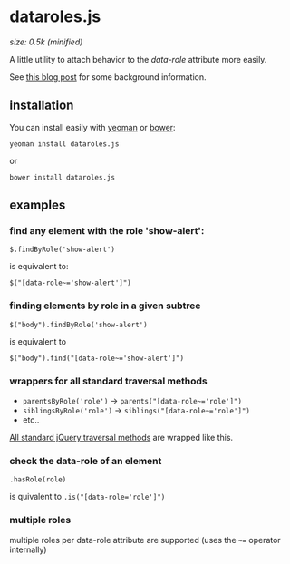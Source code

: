 # dataroles.js
_size: 0.5k (minified)_

A little utility to attach behavior to the _data-role_ attribute more easily.

See [this blog post](http://blog.realstuffforabstractpeople.com/post/31753521367/classnames-for-styling-data-attributes-for-behavior) for some background information.

## installation
You can install easily with [yeoman]() or [bower](http://twitter.github.com/bower/):

    yeoman install dataroles.js

or

    bower install dataroles.js

## examples 


### find any element with the role 'show-alert':

  `$.findByRole('show-alert')`

is equivalent to:

  `$("[data-role~='show-alert']")`


### finding elements by role in a given subtree

  `$("body").findByRole('show-alert')`
  
is equivalent to
  
  `$("body").find("[data-role~='show-alert']")`



### wrappers for all standard traversal methods
 
*   `parentsByRole('role')` -> `parents("[data-role~='role']")`
*   `siblingsByRole('role')` -> `siblings("[data-role~='role']")`
*   etc..

[All standard jQuery traversal methods](http://api.jquery.com/category/traversing/) are wrapped like this.

### check the data-role of an element
`.hasRole(role)` 

is quivalent to `.is("[data-role='role']")`

### multiple roles
multiple roles per data-role attribute are supported (uses the `~=` operator internally)


